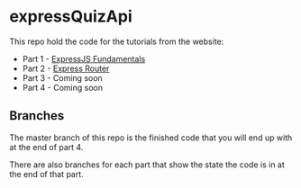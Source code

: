 # expressQuizApi

This repo hold the code for the tutorials from the website:
* Part 1 - [ExpressJS Fundamentals](https://hungryturtlecode.com/projects/1-express-basic-setup/)
* Part 2 - [Express Router](https://hungryturtlecode.com/projects/2-using-express-router/)
* Part 3 - Coming soon
* Part 4 - Coming soon

## Branches
The master branch of this repo is the finished code that you will end up with at the end of part 4. 

There are also branches for each part that show the state the code is in at the end of that part.
